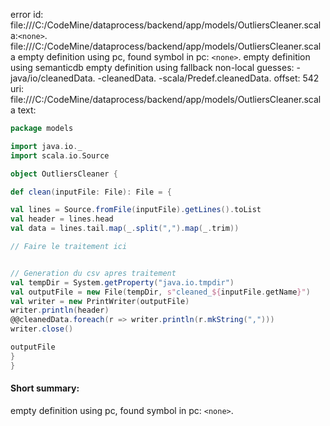 error id: file:///C:/CodeMine/dataprocess/backend/app/models/OutliersCleaner.scala:`<none>`.
file:///C:/CodeMine/dataprocess/backend/app/models/OutliersCleaner.scala
empty definition using pc, found symbol in pc: `<none>`.
empty definition using semanticdb
empty definition using fallback
non-local guesses:
	 -java/io/cleanedData.
	 -cleanedData.
	 -scala/Predef.cleanedData.
offset: 542
uri: file:///C:/CodeMine/dataprocess/backend/app/models/OutliersCleaner.scala
text:
```scala
package models

import java.io._
import scala.io.Source

object OutliersCleaner {

def clean(inputFile: File): File = {

val lines = Source.fromFile(inputFile).getLines().toList  
val header = lines.head  
val data = lines.tail.map(_.split(",").map(_.trim))  

// Faire le traitement ici  


// Generation du csv apres traitement
val tempDir = System.getProperty("java.io.tmpdir")  
val outputFile = new File(tempDir, s"cleaned_${inputFile.getName}")  
val writer = new PrintWriter(outputFile)  
writer.println(header)  
@@cleanedData.foreach(r => writer.println(r.mkString(",")))  
writer.close()  

outputFile  
}
}
```


#### Short summary: 

empty definition using pc, found symbol in pc: `<none>`.